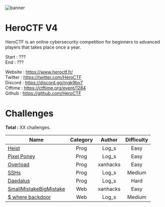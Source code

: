 ![banner](https://pbs.twimg.com/profile_banners/815907006708060160/1586530306/1500x500)

# HeroCTF V4

HeroCTF is an online cybersecurity competition for beginners to advanced players that takes place once a year.

Start : ???<br>
End : ???

Website : https://www.heroctf.fr/<br>
Twitter : https://twitter.com/HeroCTF<br>
Discord : https://discord.gg/mgk9bv7<br>
Ctftime : https://ctftime.org/event/1284<br>
Github  : https://github.com/HeroCTF

# Challenges

**Total :** XX challenges.

| Name                                                             | Category      | Author     | Difficulty  |
|------------------------------------------------------------------|:-------------:|:----------:|:-----------:|
| [Heist](Prog/heist/)                                             | Prog          | Log\_s     | Easy        |
| [Pixel Poney](Prog/pixel_poney/)                                 | Prog          | Log\_s     | Easy        |
| [Overload](Prog/Overload/)                                       | Prog          | xanhacks   | Easy        |  
| [SSHs](Prog/SSHs/)                                               | Prog          | Log\_s     | Medium      |
| [Daedalus](Prog/daedalus/)                                       | Prog          | Log\_s     | Hard        |
| [SmallMistakeBigMistake](Web/SmallMistakeBigMistake/)            | Web           | xanhacks   | Easy        |
| [$ where backdoor](Web/whereBackdoor/)                           | Web           | Log\_s     | Medium      |



